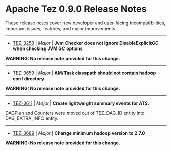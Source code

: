 
<!---
# Licensed to the Apache Software Foundation (ASF) under one
# or more contributor license agreements.  See the NOTICE file
# distributed with this work for additional information
# regarding copyright ownership.  The ASF licenses this file
# to you under the Apache License, Version 2.0 (the
# "License"); you may not use this file except in compliance
# with the License.  You may obtain a copy of the License at
#
#     http://www.apache.org/licenses/LICENSE-2.0
#
# Unless required by applicable law or agreed to in writing, software
# distributed under the License is distributed on an "AS IS" BASIS,
# WITHOUT WARRANTIES OR CONDITIONS OF ANY KIND, either express or implied.
# See the License for the specific language governing permissions and
# limitations under the License.
-->
# Apache Tez  0.9.0 Release Notes

These release notes cover new developer and user-facing incompatibilities, important issues, features, and major improvements.


---

* [TEZ-3258](https://issues.apache.org/jira/browse/TEZ-3258) | *Major* | **Jvm Checker does not ignore DisableExplicitGC when checking JVM GC options**

**WARNING: No release note provided for this change.**


---

* [TEZ-3659](https://issues.apache.org/jira/browse/TEZ-3659) | *Major* | **AM/Task classpath should not contain hadoop conf directory.**

**WARNING: No release note provided for this change.**


---

* [TEZ-3611](https://issues.apache.org/jira/browse/TEZ-3611) | *Major* | **Create lightweight summary events for ATS.**

DAGPlan and Counters were moved out of TEZ\_DAG\_ID entity into DAG\_EXTRA\_INFO entity.


---

* [TEZ-3689](https://issues.apache.org/jira/browse/TEZ-3689) | *Major* | **Change minimum hadoop version to 2.7.0**

**WARNING: No release note provided for this change.**



